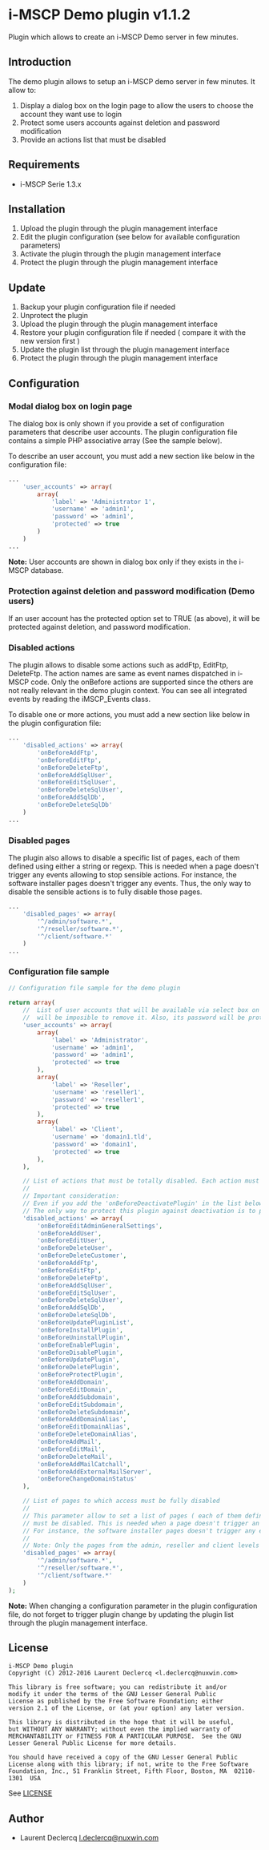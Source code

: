 # i-MSCP Demo plugin v1.1.2

Plugin which allows to create an i-MSCP Demo server in few minutes.

## Introduction

The demo plugin allows to setup an i-MSCP demo server in few minutes. It allow to:

1. Display a dialog box on the login page to allow the users to choose the account they want use to login
2. Protect some users accounts against deletion and password modification
3. Provide an actions list that must be disabled

## Requirements

* i-MSCP Serie 1.3.x

## Installation

1. Upload the plugin through the plugin management interface
2. Edit the plugin configuration (see below for available configuration parameters)
3. Activate the plugin through the plugin management interface
4. Protect the plugin through the plugin management interface

## Update

1. Backup your plugin configuration file if needed
2. Unprotect the plugin
4. Upload the plugin through the plugin management interface
5. Restore your plugin configuration file if needed ( compare it with the new version first )
6. Update the plugin list through the plugin management interface
4. Protect the plugin through the plugin management interface

## Configuration

### Modal dialog box on login page

The dialog box is only shown if you provide a set of configuration parameters that describe user accounts. The plugin
configuration file contains a simple PHP associative array (See the sample below).

To describe an user account, you must add a new section like below in the configuration file:

```php
...
	'user_accounts' => array(
		array(
			'label' => 'Administrator 1',
			'username' => 'admin1',
			'password' => 'admin1',
			'protected' => true
		)
	)
...
```
**Note:** User accounts are shown in dialog box only if they exists in the i-MSCP database.

### Protection against deletion and password modification (Demo users)

If an user account has the protected option set to TRUE (as above), it will be protected against deletion, and password
modification.

### Disabled actions

The plugin allows to disable some actions such as addFtp, EditFtp, DeleteFtp. The action names are same as event names
dispatched in i-MSCP code. Only the onBefore actions are supported since the others are not really relevant in the demo
plugin context. You can see all integrated events by reading the iMSCP_Events class.

To disable one or more actions, you must add a new section like below in the plugin configuration file:

```php
...
	'disabled_actions' => array(
		'onBeforeAddFtp',
		'onBeforeEditFtp',
		'onBeforeDeleteFtp',
		'onBeforeAddSqlUser',
		'onBeforeEditSqlUser',
		'onBeforeDeleteSqlUser',
		'onBeforeAddSqlDb',
		'onBeforeDeleteSqlDb'
	)
...
```

### Disabled pages

The plugin also allows to disable a specific list of pages, each of them defined using either a string or regexp. This
is needed when a page doesn't trigger any events allowing to stop sensible actions. For instance, the software installer
pages doesn't trigger any events. Thus, the only way to disable the sensible actions is to fully disable those pages.

```php
...
	'disabled_pages' => array(
		'^/admin/software.*',
		'^/reseller/software.*',
		'^/client/software.*'
	)
...
```

### Configuration file sample

```php
// Configuration file sample for the demo plugin

return array(
	//	List of user accounts that will be available via select box on login page. If an user account is protected, it
	//	will be imposible to remove it. Also, its password will be protected  against modification.
	'user_accounts' => array(
		array(
			'label' => 'Administrator',
			'username' => 'admin1',
			'password' => 'admin1',
			'protected' => true
		),
		array(
			'label' => 'Reseller',
			'username' => 'reseller1',
			'password' => 'reseller1',
			'protected' => true
		),
		array(
			'label' => 'Client',
			'username' => 'domain1.tld',
			'password' => 'domain1',
			'protected' => true
		),
	),

	// List of actions that must be totally disabled. Each action must be prefixed by 'onBefore'
	//
	// Important consideration:
	// Even if you add the 'onBeforeDeactivatePlugin' in the list below, you'll still able to deactivate this plugin.
	// The only way to protect this plugin against deactivation is to protect it using the plugin protection feature.
	'disabled_actions' => array(
		'onBeforeEditAdminGeneralSettings',
		'onBeforeAddUser',
		'onBeforeEditUser',
		'onBeforeDeleteUser',
		'onBeforeDeleteCustomer',
		'onBeforeAddFtp',
		'onBeforeEditFtp',
		'onBeforeDeleteFtp',
		'onBeforeAddSqlUser',
		'onBeforeEditSqlUser',
		'onBeforeDeleteSqlUser',
		'onBeforeAddSqlDb',
		'onBeforeDeleteSqlDb',
		'onBeforeUpdatePluginList',
		'onBeforeInstallPlugin',
		'onBeforeUninstallPlugin',
		'onBeforeEnablePlugin',
		'onBeforeDisablePlugin',
		'onBeforeUpdatePlugin',
		'onBeforeDeletePlugin',
		'onBeforeProtectPlugin',
		'onBeforeAddDomain',
		'onBeforeEditDomain',
		'onBeforeAddSubdomain',
		'onBeforeEditSubdomain',
		'onBeforeDeleteSubdomain',
		'onBeforeAddDomainAlias',
		'onBeforeEditDomainAlias',
		'onBeforeDeleteDomainAlias',
		'onBeforeAddMail',
		'onBeforeEditMail',
		'onBeforeDeleteMail',
		'onBeforeAddMailCatchall',
		'onBeforeAddExternalMailServer',
		'onBeforeChangeDomainStatus'
	),

	// List of pages to which access must be fully disabled
	//
	// This parameter allow to set a list of pages ( each of them defined using either a string or regexp ) which
	// must be disabled. This is needed when a page doesn't trigger an event allowing to stop sensible actions.
	// For instance, the software installer pages doesn't trigger any events. Thus, they must be fully disabled.
	//
	// Note: Only the pages from the admin, reseller and client levels can be disabled through this parameter.
	'disabled_pages' => array(
		'^/admin/software.*',
		'^/reseller/software.*',
		'^/client/software.*'
	)
);
```

**Note:** When changing a configuration parameter in the plugin configuration file, do not forget to trigger plugin
change by updating the plugin list through the plugin management interface.

## License

```
i-MSCP Demo plugin
Copyright (C) 2012-2016 Laurent Declercq <l.declercq@nuxwin.com>

This library is free software; you can redistribute it and/or
modify it under the terms of the GNU Lesser General Public
License as published by the Free Software Foundation; either
version 2.1 of the License, or (at your option) any later version.

This library is distributed in the hope that it will be useful,
but WITHOUT ANY WARRANTY; without even the implied warranty of
MERCHANTABILITY or FITNESS FOR A PARTICULAR PURPOSE.  See the GNU
Lesser General Public License for more details.

You should have received a copy of the GNU Lesser General Public
License along with this library; if not, write to the Free Software
Foundation, Inc., 51 Franklin Street, Fifth Floor, Boston, MA  02110-1301  USA
```

See [LICENSE](LICENSE)

## Author

* Laurent Declercq <l.declercq@nuxwin.com>
